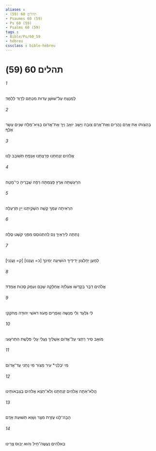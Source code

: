 ```yaml
---
aliases : 
- תהלים 60 (59)
- Psaumes 60 (59)
- Ps 60 (59)
- Psalms 60 (59)
tags : 
- Bible/Ps/60_59
- hébreu
cssclass : bible-hébreu
---
```


# תהלים 60 (59)

###### 1
לַמְנַצֵּחַ עַל־שׁוּשַׁן עֵדוּת מִכְתָּם לְדָוִד לְלַמֵּד׃
###### 2
בְּהַצֹּותֹו אֶת אֲרַם נַהֲרַיִם וְאֶת־אֲרַם צֹובָה וַיָּשָׁב יֹואָב וַיַּךְ אֶת־אֱדֹום בְּגֵיא־מֶלַח שְׁנֵים עָשָׂר אָלֶף׃
###### 3
אֱלֹהִים זְנַחְתָּנוּ פְרַצְתָּנוּ אָנַפְתָּ תְּשֹׁובֵב לָנוּ׃
###### 4
הִרְעַשְׁתָּה אֶרֶץ פְּצַמְתָּהּ רְפָה שְׁבָרֶיהָ כִי־מָטָה׃
###### 5
הִרְאִיתָה עַמְּךָ קָשָׁה הִשְׁקִיתָנוּ יַיִן תַּרְעֵלָה׃
###### 6
נָתַתָּה לִּירֵאֶיךָ נֵּס לְהִתְנֹוסֵס מִפְּנֵי קֹשֶׁט סֶלָה׃
###### 7
לְמַעַן יֵחָלְצוּן יְדִידֶיךָ הֹושִׁיעָה יְמִינְךָ [כ= וַעֲנֵנוּ] [ק= וַעֲנֵנִי]׃
###### 8
אֱלֹהִים דִּבֶּר בְּקָדְשֹׁו אֶעְלֹזָה אֲחַלְּקָה שְׁכֶם וְעֵמֶק סֻכֹּות אֲמַדֵּד׃
###### 9
לִי גִלְעָד וְלִי מְנַשֶּׁה וְאֶפְרַיִם מָעֹוז רֹאשִׁי יְהוּדָה מְחֹקְקִי׃
###### 10
מֹואָב סִיר רַחְצִי עַל־אֱדֹום אַשְׁלִיךְ נַעֲלִי עָלַי פְּלֶשֶׁת הִתְרֹעָעִי׃
###### 11
מִי יֹבִלֵנִי* עִיר מָצֹור מִי נָחַנִי עַד־אֱדֹום׃
###### 12
הֲלֹא־אַתָּה אֱלֹהִים זְנַחְתָּנוּ וְלֹא־תֵצֵא אֱלֹהִים בְּצִבְאֹותֵינוּ׃
###### 13
הָבָה־לָּנוּ עֶזְרָת מִצָּר וְשָׁוְא תְּשׁוּעַת אָדָם׃
###### 14
בֵּאלֹהִים נַעֲשֶׂה־חָיִל וְהוּא יָבוּס צָרֵינוּ׃
